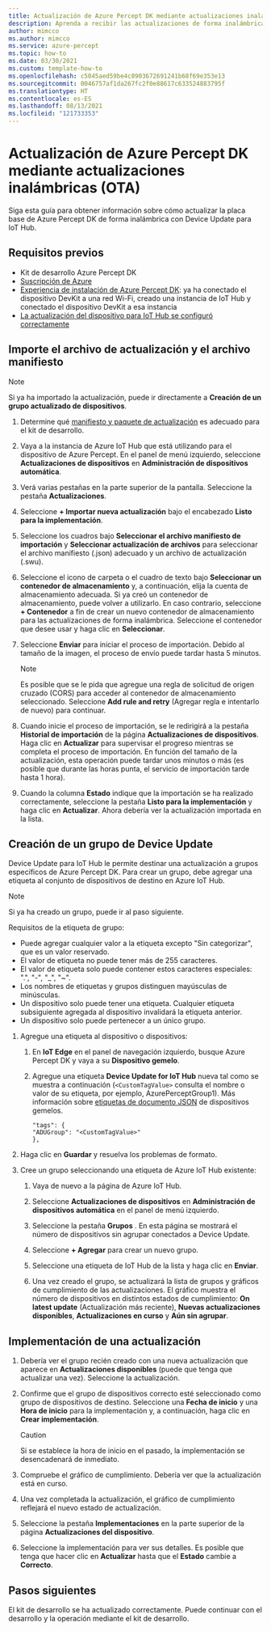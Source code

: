 ```yaml
---
title: Actualización de Azure Percept DK mediante actualizaciones inalámbricas (OTA)
description: Aprenda a recibir las actualizaciones de forma inalámbrica de Azure Percept DK
author: mimcco
ms.author: mimcco
ms.service: azure-percept
ms.topic: how-to
ms.date: 03/30/2021
ms.custom: template-how-to
ms.openlocfilehash: c5045aed59be4c8903672691241b68f69e353e13
ms.sourcegitcommit: 0046757af1da267fc2f0e88617c633524883795f
ms.translationtype: HT
ms.contentlocale: es-ES
ms.lasthandoff: 08/13/2021
ms.locfileid: "121733353"
---
```

# <a name="update-your-azure-percept-dk-using-over-the-air-ota-updates"></a>Actualización de Azure Percept DK mediante actualizaciones inalámbricas (OTA)

Siga esta guía para obtener información sobre cómo actualizar la placa base de Azure Percept DK de forma inalámbrica con Device Update para IoT Hub.

## <a name="prerequisites"></a>Requisitos previos

- Kit de desarrollo Azure Percept DK
- [Suscripción de Azure](https://azure.microsoft.com/free/)
- [Experiencia de instalación de Azure Percept DK](./quickstart-percept-dk-set-up.md): ya ha conectado el dispositivo DevKit a una red Wi-Fi, creado una instancia de IoT Hub y conectado el dispositivo DevKit a esa instancia
- [La actualización del dispositivo para IoT Hub se configuró correctamente](./how-to-set-up-over-the-air-updates.md)

## <a name="import-your-update-file-and-manifest-file"></a>Importe el archivo de actualización y el archivo manifiesto

> [!NOTE]
> Si ya ha importado la actualización, puede ir directamente a **Creación de un grupo actualizado de dispositivos**.

1. Determine qué [manifiesto y paquete de actualización](./how-to-select-update-package.md) es adecuado para el kit de desarrollo.

1. Vaya a la instancia de Azure IoT Hub que está utilizando para el dispositivo de Azure Percept. En el panel de menú izquierdo, seleccione **Actualizaciones de dispositivos** en **Administración de dispositivos automática**.

1. Verá varias pestañas en la parte superior de la pantalla. Seleccione la pestaña **Actualizaciones**.

1. Seleccione **+ Importar nueva actualización** bajo el encabezado **Listo para la implementación**.

1. Seleccione los cuadros bajo **Seleccionar el archivo manifiesto de importación** y **Seleccionar actualización de archivos** para seleccionar el archivo manifiesto (.json) adecuado y un archivo de actualización (.swu).

1. Seleccione el icono de carpeta o el cuadro de texto bajo **Seleccionar un contenedor de almacenamiento** y, a continuación, elija la cuenta de almacenamiento adecuada. Si ya creó un contenedor de almacenamiento, puede volver a utilizarlo. En caso contrario, seleccione **+ Contenedor** a fin de crear un nuevo contenedor de almacenamiento para las actualizaciones de forma inalámbrica. Seleccione el contenedor que desee usar y haga clic en **Seleccionar**.

1. Seleccione **Enviar** para iniciar el proceso de importación. Debido al tamaño de la imagen, el proceso de envío puede tardar hasta 5 minutos.

    > [!NOTE]
    > Es posible que se le pida que agregue una regla de solicitud de origen cruzado (CORS) para acceder al contenedor de almacenamiento seleccionado. Seleccione **Add rule and retry** (Agregar regla e intentarlo de nuevo) para continuar.

1. Cuando inicie el proceso de importación, se le redirigirá a la pestaña **Historial de importación** de la página **Actualizaciones de dispositivos**. Haga clic en **Actualizar** para supervisar el progreso mientras se completa el proceso de importación. En función del tamaño de la actualización, esta operación puede tardar unos minutos o más (es posible que durante las horas punta, el servicio de importación tarde hasta 1 hora).

1. Cuando la columna **Estado** indique que la importación se ha realizado correctamente, seleccione la pestaña **Listo para la implementación** y haga clic en **Actualizar**. Ahora debería ver la actualización importada en la lista.

## <a name="create-a-device-update-group"></a>Creación de un grupo de Device Update

Device Update para IoT Hub le permite destinar una actualización a grupos específicos de Azure Percept DK. Para crear un grupo, debe agregar una etiqueta al conjunto de dispositivos de destino en Azure IoT Hub.

> [!NOTE]
> Si ya ha creado un grupo, puede ir al paso siguiente.

Requisitos de la etiqueta de grupo:

- Puede agregar cualquier valor a la etiqueta excepto "Sin categorizar", que es un valor reservado.
- El valor de etiqueta no puede tener más de 255 caracteres.
- El valor de etiqueta solo puede contener estos caracteres especiales: ".", "-", "_", "~".
- Los nombres de etiquetas y grupos distinguen mayúsculas de minúsculas.
- Un dispositivo solo puede tener una etiqueta. Cualquier etiqueta subsiguiente agregada al dispositivo invalidará la etiqueta anterior.
- Un dispositivo solo puede pertenecer a un único grupo.

1. Agregue una etiqueta al dispositivo o dispositivos:

    1. En **IoT Edge** en el panel de navegación izquierdo, busque Azure Percept DK y vaya a su **Dispositivo gemelo**.

    1. Agregue una etiqueta **Device Update for IoT Hub** nueva tal como se muestra a continuación (```<CustomTagValue>``` consulta el nombre o valor de su etiqueta, por ejemplo, AzurePerceptGroup1). Más información sobre [etiquetas de documento JSON](../iot-hub/iot-hub-devguide-device-twins.md#device-twins) de dispositivos gemelos.

        ```
        "tags": {
        "ADUGroup": "<CustomTagValue>"
        },
        ```

1. Haga clic en **Guardar** y resuelva los problemas de formato.

1. Cree un grupo seleccionando una etiqueta de Azure IoT Hub existente:

    1. Vaya de nuevo a la página de Azure IoT Hub.

    1. Seleccione **Actualizaciones de dispositivos** en **Administración de dispositivos automática** en el panel de menú izquierdo.

    1. Seleccione la pestaña **Grupos** . En esta página se mostrará el número de dispositivos sin agrupar conectados a Device Update.

    1. Seleccione **+ Agregar** para crear un nuevo grupo.

    1. Seleccione una etiqueta de IoT Hub de la lista y haga clic en **Enviar**.

    1. Una vez creado el grupo, se actualizará la lista de grupos y gráficos de cumplimiento de las actualizaciones. El gráfico muestra el número de dispositivos en distintos estados de cumplimiento: **On latest update** (Actualización más reciente), **Nuevas actualizaciones disponibles**, **Actualizaciones en curso** y **Aún sin agrupar**.

## <a name="deploy-an-update"></a>Implementación de una actualización

1. Debería ver el grupo recién creado con una nueva actualización que aparece en **Actualizaciones disponibles** (puede que tenga que actualizar una vez). Seleccione la actualización.

1. Confirme que el grupo de dispositivos correcto esté seleccionado como grupo de dispositivos de destino. Seleccione una **Fecha de inicio** y una **Hora de inicio** para la implementación y, a continuación, haga clic en **Crear implementación**.

    > [!CAUTION]
    > Si se establece la hora de inicio en el pasado, la implementación se desencadenará de inmediato.

1. Compruebe el gráfico de cumplimiento. Debería ver que la actualización está en curso.

1. Una vez completada la actualización, el gráfico de cumplimiento reflejará el nuevo estado de actualización.

1. Seleccione la pestaña **Implementaciones** en la parte superior de la página **Actualizaciones del dispositivo**.

1. Seleccione la implementación para ver sus detalles. Es posible que tenga que hacer clic en **Actualizar** hasta que el **Estado** cambie a **Correcto**.

## <a name="next-steps"></a>Pasos siguientes

El kit de desarrollo se ha actualizado correctamente. Puede continuar con el desarrollo y la operación mediante el kit de desarrollo.
